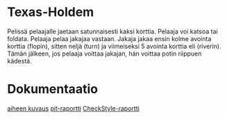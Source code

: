 # Texas-Holdem
Pelissä pelaajalle jaetaan satunnaisesti kaksi korttia. Pelaaja voi katsoa tai foldata. Pelaaja pelaa jakajaa vastaan. Jakaja jakaa ensin kolme avointa korttia (flopin), sitten neljä (turn) ja viimeiseksi 5 avointa korttia eli (riverin). Tämän jälkeen, jos pelaaja voittaa jakajan, hän voittaa potin riippuen kädestä.

# Dokumentaatio
[aiheen kuvaus](dokumentaatio/aiheenKuvausJaRakenne.md)
[pit-raportti](https://htmlpreview.github.io/?https://github.com/Joel6677/Texas-Holdem/blob/master/dokumentaatio/pit/index.html)
[CheckStyle-raportti](https://htmlpreview.github.io/?https://github.com/Joel6677/Texas-Holdem/blob/master/dokumentaatio/checkstyle/checkstyle.html)
